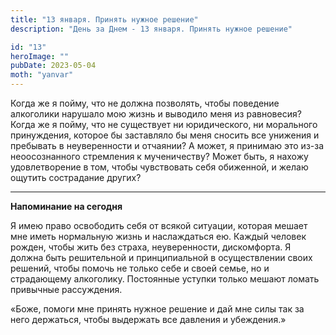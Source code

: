 ```yaml
---
title: "13 января. Принять нужное решение"
description: "День за Днем - 13 января. Принять нужное решение"

id: "13"
heroImage: ""
pubDate: 2023-05-04
moth: "yanvar"
---
```


Когда же я пойму, что не должна позволять, чтобы поведение алкоголики нарушало
мою жизнь и выводило меня из равновесия? Когда же я пойму, что не существует
ни юридического, ни морального принуждения, которое бы заставляло бы меня
сносить все унижения и пребывать в неуверенности и отчаянии? А может, я
принимаю это из-за неоосознанного стремления к мученичеству? Может быть, я
нахожу удовлетворение в том, чтобы чувствовать себя обиженной, и желаю ощутить
сострадание других?

---

**Напоминание на сегодня**

Я имею право освободить себя от всякой ситуации, которая мешает мне иметь
нормальную жизнь и наслаждаться ею. Каждый человек рожден, чтобы жить без
страха, неуверенности, дискомфорта. Я должна быть решительной и принципиальной
в осуществлении своих решений, чтобы помочь не только себе и своей семье, но и
страдающему алкоголику. Постоянные уступки только мешают ломать привычные
рассуждения.

«Боже, помоги мне принять нужное решение и дай мне силы так за него держаться,
чтобы выдержать все давления и убеждения.»
